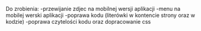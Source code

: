 Do zrobienia:
  -przewijanie zdjec na mobilnej wersji aplikacji
  -menu na mobilej werski aplikacji
  -poprawa kodu (literówki w kontencie strony oraz w kodzie)
  -poprawa czytelości kodu oraz dopracowanie css
  
